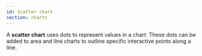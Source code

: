 ```yaml
---
id: Scatter chart
section: charts
---
```

 A **scatter chart** uses dots to represent values in a chart. These dots can be added to area and line charts to outline specific interactive points along a line.